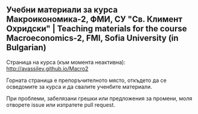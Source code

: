 ## Учебни материaли за курса Макроикономика-2, ФМИ, СУ "Св. Климент Охридски"  |  Teaching materials for the course Macroeconomics-2, FMI, Sofia University (in Bulgarian)

Страница на курса (към момента неактивна): http://avassilev.github.io/Macro2

Горната страница е препоръчителното място, откъдето да се осведомите за курса и да свалите ученбите материали.

При проблеми, забелязани грешки или предложения за промени, моля отворете issue или изпратете pull request.
